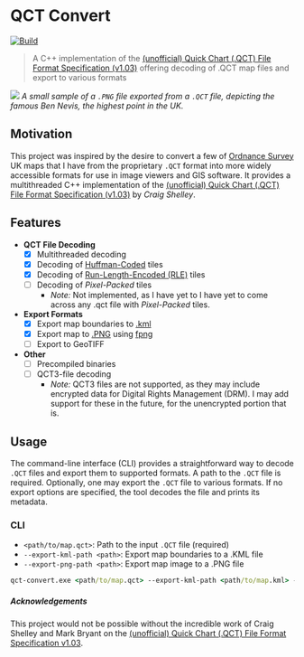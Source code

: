 # QCT Convert

[![Build](https://github.com/aleksi-kangas/qct-convert/actions/workflows/workflow.yaml/badge.svg)](https://github.com/aleksi-kangas/qct-convert/actions/workflows/workflow.yaml)

> A C++ implementation of the [(unofficial) Quick Chart (.QCT)
> File Format Specification (v1.03)](https://www.etheus.net/Quick_Chart_File_Format) offering decoding of .QCT map files
> and export to various formats

![](map.png)
*A small sample of a `.PNG` file exported from a `.QCT` file, depicting the famous Ben Nevis, the highest point in the
UK.*

## Motivation

This project was inspired by the desire to convert a few of [Ordnance Survey](https://www.ordnancesurvey.co.uk/) UK maps
that I have from the proprietary `.QCT` format into more widely accessible formats for use in image viewers and GIS
software. It provides a multithreaded C++ implementation of
the [(unofficial) Quick Chart (.QCT) File Format Specification (v1.03)](https://www.etheus.net/Quick_Chart_File_Format)
by *Craig Shelley*.

## Features

- **QCT File Decoding**
    - [x] Multithreaded decoding
    - [x] Decoding of [Huffman-Coded](http://en.wikipedia.org/wiki/Huffman_coding) tiles
    - [x] Decoding of [Run-Length-Encoded (RLE)](http://en.wikipedia.org/wiki/Run-length_encoding) tiles
    - [ ] Decoding of *Pixel-Packed* tiles
        - *Note:* Not implemented, as I have yet to I have yet to come across any .qct file with _Pixel-Packed_ tiles.
- **Export Formats**
    - [x] Export map boundaries to [.kml](https://en.wikipedia.org/wiki/Keyhole_Markup_Language)
    - [x] Export map to [.PNG]() using [fpng](https://github.com/richgel999/fpng)
    - [ ] Export to GeoTIFF
- **Other**
    - [ ] Precompiled binaries
    - [ ] QCT3-file decoding
        - *Note:* QCT3 files are not supported, as they may include encrypted data for Digital Rights Management (DRM).
          I may add support for these in the future, for the unencrypted portion that is.

## Usage

The command-line interface (CLI) provides a straightforward way to decode `.QCT` files and export them to supported
formats. A path to the `.QCT` file is required. Optionally, one may export the `.QCT` file to various formats. If no
export options are specified, the tool decodes the file and prints its metadata.

### CLI

- `<path/to/map.qct>`: Path to the input `.QCT` file (required)
- `--export-kml-path <path>`: Export map boundaries to a .KML file
- `--export-png-path <path>`: Export map image to a .PNG file

```cmd
qct-convert.exe <path/to/map.qct> --export-kml-path <path/to/map.kml> --export-png-path <path/to/map.png> 
```

##### Acknowledgements

This project would not be possible without the incredible work of Craig Shelley and Mark Bryant on
the [(unofficial) Quick Chart (.QCT) File Format Specification v1.03](https://www.etheus.net/Quick_Chart_File_Format).

